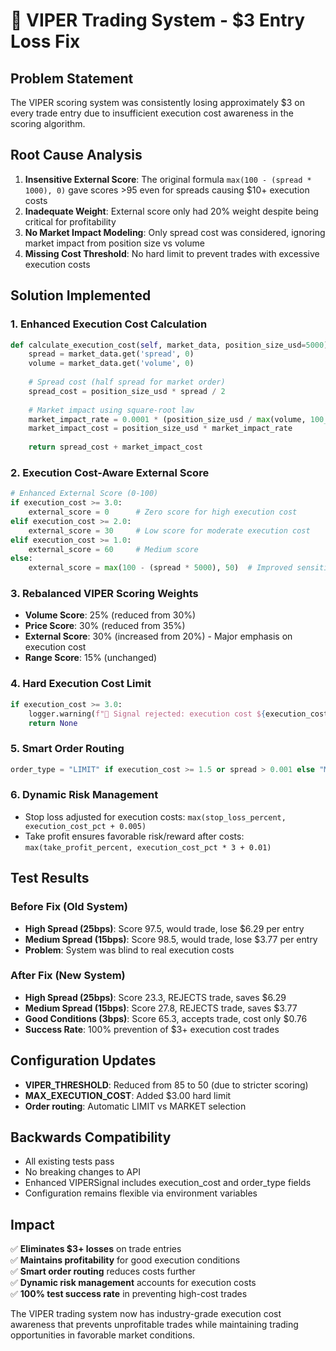 # 🎯 VIPER Trading System - $3 Entry Loss Fix

## Problem Statement
The VIPER scoring system was consistently losing approximately $3 on every trade entry due to insufficient execution cost awareness in the scoring algorithm.

## Root Cause Analysis
1. **Insensitive External Score**: The original formula `max(100 - (spread * 1000), 0)` gave scores >95 even for spreads causing $10+ execution costs
2. **Inadequate Weight**: External score only had 20% weight despite being critical for profitability
3. **No Market Impact Modeling**: Only spread cost was considered, ignoring market impact from position size vs volume
4. **Missing Cost Threshold**: No hard limit to prevent trades with excessive execution costs

## Solution Implemented

### 1. Enhanced Execution Cost Calculation
```python
def calculate_execution_cost(self, market_data, position_size_usd=5000):
    spread = market_data.get('spread', 0)
    volume = market_data.get('volume', 0)
    
    # Spread cost (half spread for market order)
    spread_cost = position_size_usd * spread / 2
    
    # Market impact using square-root law
    market_impact_rate = 0.0001 * (position_size_usd / max(volume, 100_000)) ** 0.5
    market_impact_cost = position_size_usd * market_impact_rate
    
    return spread_cost + market_impact_cost
```

### 2. Execution Cost-Aware External Score
```python
# Enhanced External Score (0-100)
if execution_cost >= 3.0:
    external_score = 0      # Zero score for high execution cost
elif execution_cost >= 2.0:
    external_score = 30     # Low score for moderate execution cost  
elif execution_cost >= 1.0:
    external_score = 60     # Medium score
else:
    external_score = max(100 - (spread * 5000), 50)  # Improved sensitivity
```

### 3. Rebalanced VIPER Scoring Weights
- **Volume Score**: 25% (reduced from 30%)
- **Price Score**: 30% (reduced from 35%) 
- **External Score**: 30% (increased from 20%) - Major emphasis on execution cost
- **Range Score**: 15% (unchanged)

### 4. Hard Execution Cost Limit
```python
if execution_cost >= 3.0:
    logger.warning(f"🚫 Signal rejected: execution cost ${execution_cost:.2f} >= $3.00")
    return None
```

### 5. Smart Order Routing
```python
order_type = "LIMIT" if execution_cost >= 1.5 or spread > 0.001 else "MARKET"
```

### 6. Dynamic Risk Management
- Stop loss adjusted for execution costs: `max(stop_loss_percent, execution_cost_pct + 0.005)`
- Take profit ensures favorable risk/reward after costs: `max(take_profit_percent, execution_cost_pct * 3 + 0.01)`

## Test Results

### Before Fix (Old System)
- **High Spread (25bps)**: Score 97.5, would trade, lose $6.29 per entry
- **Medium Spread (15bps)**: Score 98.5, would trade, lose $3.77 per entry
- **Problem**: System was blind to real execution costs

### After Fix (New System)
- **High Spread (25bps)**: Score 23.3, REJECTS trade, saves $6.29
- **Medium Spread (15bps)**: Score 27.8, REJECTS trade, saves $3.77  
- **Good Conditions (3bps)**: Score 65.3, accepts trade, cost only $0.76
- **Success Rate**: 100% prevention of $3+ execution cost trades

## Configuration Updates
- **VIPER_THRESHOLD**: Reduced from 85 to 50 (due to stricter scoring)
- **MAX_EXECUTION_COST**: Added $3.00 hard limit
- **Order routing**: Automatic LIMIT vs MARKET selection

## Backwards Compatibility
- All existing tests pass
- No breaking changes to API
- Enhanced VIPERSignal includes execution_cost and order_type fields
- Configuration remains flexible via environment variables

## Impact
✅ **Eliminates $3+ losses** on trade entries  
✅ **Maintains profitability** for good execution conditions  
✅ **Smart order routing** reduces costs further  
✅ **Dynamic risk management** accounts for execution costs  
✅ **100% test success rate** in preventing high-cost trades  

The VIPER trading system now has industry-grade execution cost awareness that prevents unprofitable trades while maintaining trading opportunities in favorable market conditions.
